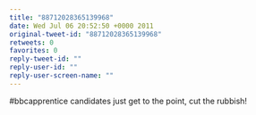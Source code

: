 ```yaml
---
title: "88712028365139968"
date: Wed Jul 06 20:52:50 +0000 2011
original-tweet-id: "88712028365139968"
retweets: 0
favorites: 0
reply-tweet-id: ""
reply-user-id: ""
reply-user-screen-name: ""
---
```

#bbcapprentice candidates just get to the point, cut the rubbish!

